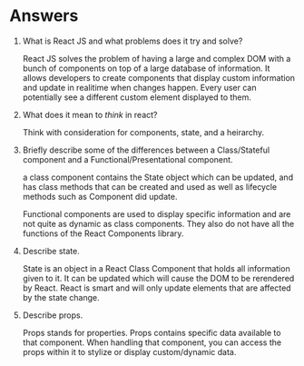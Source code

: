 # Answers

1.  What is React JS and what problems does it try and solve?

    React JS solves the problem of having a large and complex DOM with a bunch of components on top of a large database of information. It allows developers to create components that display custom information and update in realitime when changes happen. Every user can potentially see a different custom element displayed to them. 

1.  What does it mean to _think_ in react?

    Think with consideration for components, state, and a heirarchy. 

1.  Briefly describe some of the differences between a Class/Stateful component and a Functional/Presentational component.

    a class component contains the State object which can be updated, and has class methods that can be created and used as well as lifecycle methods such as Component did update. 
    
    Functional components are used to display specific information and are not quite as dynamic as class components. They also do not have all the functions of the React Components library. 

1.  Describe state.

    State is an object in a React Class Component that holds all information given to it. It can be updated which will cause the DOM to be rerendered by React. React is smart and will only update elements that are affected by the state change. 

1.  Describe props.

    Props stands for properties. Props contains specific data available to that component. When handling that component, you can access the props within it to stylize or display custom/dynamic data. 
